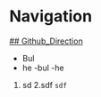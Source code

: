 # Navigation
[## Github_Direction](https://guides.github.com/features/mastering-markdown/)
- Bul
- he
-bul
-he
1. sd
2.sdf
 `sdf` 
